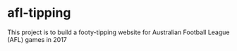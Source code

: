 # afl-tipping
This project is to build a footy-tipping website for Australian Football League (AFL) games in 2017
